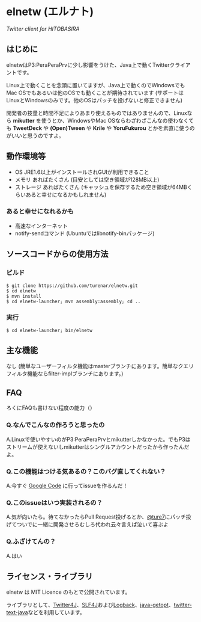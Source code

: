 # elnetw (エルナト)
_Twitter client for HITOBASIRA_

## はじめに

elnetwはP3:PeraPeraPrvに少し影響をうけた、Java上で動くTwitterクライアントです。

Linux上で動くことを念頭に置いてますが、Java上で動くのでWindowsでもMac OSでもあるいは他のOSでも動くことが期待されています (サポートはLinuxとWindowsのみです。他のOSはパッチを投げないと修正できません)

開発者の技量と時間不足によりあまり使えるものではありませんので、Linuxなら **mikutter** を使うとか、WindowsやMac OSならわざわざこんなの使わなくても **TweetDeck** や **(Open)Tween** や **Krile** や **YoruFukurou** とかを素直に使うのがいいと思うのですよ。

## 動作環境等

 * OS
     JRE1.6以上がインストールされGUIが利用できること
 * メモリ
     あればたくさん (目安としては空き領域が128MB以上)
 * ストレージ
     あればたくさん (キャッシュを保存するため空き領域が64MBくらいあると幸せになるかもしれません)

### あると幸せになれるかも

 * 高速なインターネット
 * notify-sendコマンド (Ubuntuではlibnotify-binパッケージ)

## ソースコードからの使用方法

### ビルド

    $ git clone https://github.com/turenar/elnetw.git
    $ cd elnetw
    $ mvn install
    $ cd elnetw-launcher; mvn assembly:assembly; cd ..

### 実行

    $ cd elnetw-launcher; bin/elnetw

## 主な機能

なし (簡単なユーザーフィルタ機能はmasterブランチにあります。簡単なクエリフィルタ機能ならfilter-implブランチにあります。)

## FAQ
ろくにFAQも書けない程度の能力（）
### Q.なんでこんなの作ろうと思ったの
A.Linuxで使いやすいのがP3:PeraPeraPrvとmikutterしかなかった。でもP3はストリームが使えないしmikutterはシングルアカウントだったから作ったんだよ。
### Q.この機能はつける気あるの？このバグ直してくれない？
A.今すぐ [Google Code](http://code.google.com/p/turetwcl/issues/list) に行ってissueを作るんだ！
### Q.このissueはいつ実装されるの？
A.気が向いたら。待てなかったらPull Request投げるとか、[@ture7]にパッチ投げてついでに一緒に開発させろむしろ代われ云々言えば泣いて喜ぶよ
### Q.ふざけてんの？
A.はい

## ライセンス・ライブラリ

elnetw は MIT Licence のもとで公開されています。

ライブラリとして、[Twitter4J]、[SLF4J]および[Logback]、[java-getopt]、[twitter-text-java]などを利用しています。

[@ture7]: http://twitter.com/ture7 "ごにょごにょやってるひとのTwitterアカウント"
[Twitter4J]: http://twitter4j.org/ "Twitter4J - A Java library for the Twitter API"
[SLF4J]: http://slf4j.org/ "Simple Logging Facade for Java (SLF4J)"
[Logback]: http://logback.qos.ch/ "Logback"
[java-getopt]: http://www.urbanophile.com/arenn/hacking/download.html#getopt "GNU Getopt - Java port"
[twitter-text-java]: https://github.com/twitter/twitter-text-java "A Java implementation of Twitter's text processing library"
